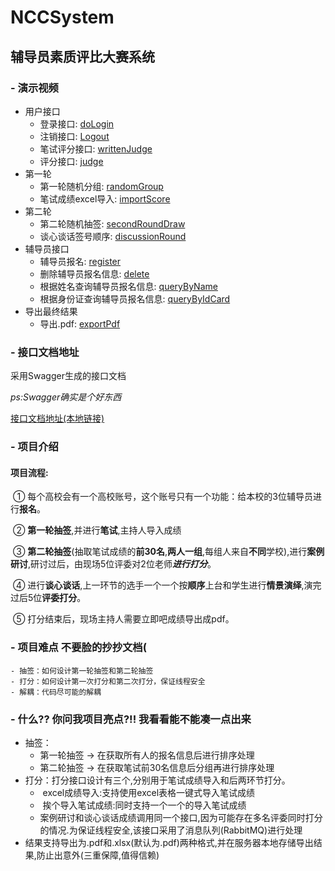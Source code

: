 # NCCSystem
## 辅导员素质评比大赛系统
###   - 演示视频 
- 用户接口
	- 登录接口: [doLogin](https://github.com/konoechoda/NCCSystem/blob/master/Demo%20video/doLogin.mp4)
	- 注销接口: [Logout](https://github.com/konoechoda/NCCSystem/blob/master/Demo%20video/Logout.mp4)
   	- 笔试评分接口: [writtenJudge](https://github.com/konoechoda/NCCSystem/raw/master/Demo%20video/writtenJudge.mp4)
	- 评分接口: [judge](https://github.com/konoechoda/NCCSystem/raw/master/Demo%20video/judge.mp4)
 - 第一轮
 	- 第一轮随机分组: [randomGroup](https://github.com/konoechoda/NCCSystem/raw/master/Demo%20video/randomGroup.mp4)
  	- 笔试成绩excel导入: [importScore](https://github.com/konoechoda/NCCSystem/raw/master/Demo%20video/importScore.mp4)
- 第二轮
	- 第二轮随机抽签: [secondRoundDraw](https://github.com/konoechoda/NCCSystem/raw/master/Demo%20video/secondRoundDraw.mp4)
 	- 谈心谈话签号顺序: [discussionRound](https://github.com/konoechoda/NCCSystem/raw/master/Demo%20video/discussionRound.mp4)
- 辅导员接口
	- 辅导员报名: [register](https://github.com/konoechoda/NCCSystem/raw/master/Demo%20video/register.mp4)
 	- 删除辅导员报名信息: [delete](https://github.com/konoechoda/NCCSystem/raw/master/Demo%20video/delete.mp4)
  	- 根据姓名查询辅导员报名信息: [queryByName](https://github.com/konoechoda/NCCSystem/raw/master/Demo%20video/queryByName.mp4)
  	- 根据身份证查询辅导员报名信息: [queryByIdCard](https://github.com/konoechoda/NCCSystem/raw/master/Demo%20video/queryByIdCard.mp4)
- 导出最终结果
	- 导出.pdf: [exportPdf](https://github.com/konoechoda/NCCSystem/raw/master/Demo%20video/exportPdf.mp4)

###   - 接口文档地址

采用Swagger生成的接口文档

*ps:Swagger确实是个好东西*

[接口文档地址(本地链接)](http://localhost:8082/swagger-ui.html#/)

###   - 项目介绍

#### 项目流程:

​		①  每个高校会有一个高校账号，这个账号只有一个功能：给本校的3位辅导员进行**报名**。

​		②  **第一轮抽签**,并进行**笔试**,主持人导入成绩

​		③  **第二轮抽签**(抽取笔试成绩的**前30名**,**两人一组**,每组人来自**不同**学校),进行**案例研讨**,研讨过后，由现场5位评委对2位老师***进行打分***。

​		④  进行**谈心谈话**,上一环节的选手一个一个按**顺序**上台和学生进行**情景演绎**,演完过后5位**评委打分**。

​		⑤  打分结束后，现场主持人需要立即吧成绩导出成pdf。

###   - 项目难点 不要脸的抄抄文档(

	- 抽签：如何设计第一轮抽签和第二轮抽签
	- 打分：如何设计第一次打分和第二次打分，保证线程安全
	- 解耦：代码尽可能的解耦

###   - 什么?? 你问我项目亮点?!! 我看看能不能凑一点出来

 - 抽签：
   - 第一轮抽签 -> 在获取所有人的报名信息后进行排序处理
   - 第二轮抽签 -> 在获取笔试前30名信息后分组再进行排序处理
 - 打分：打分接口设计有三个,分别用于笔试成绩导入和后两环节打分。
   - ​	excel成绩导入:支持使用excel表格一键式导入笔试成绩
   - ​    挨个导入笔试成绩:同时支持一个一个的导入笔试成绩
   - ​    案例研讨和谈心谈话成绩调用同一个接口,因为可能存在多名评委同时打分的情况.为保证线程安全,该接口采用了消息队列(RabbitMQ)进行处理
 - 结果支持导出为.pdf和.xlsx(默认为.pdf)两种格式,并在服务器本地存储导出结果,防止出意外(三重保障,值得信赖)

